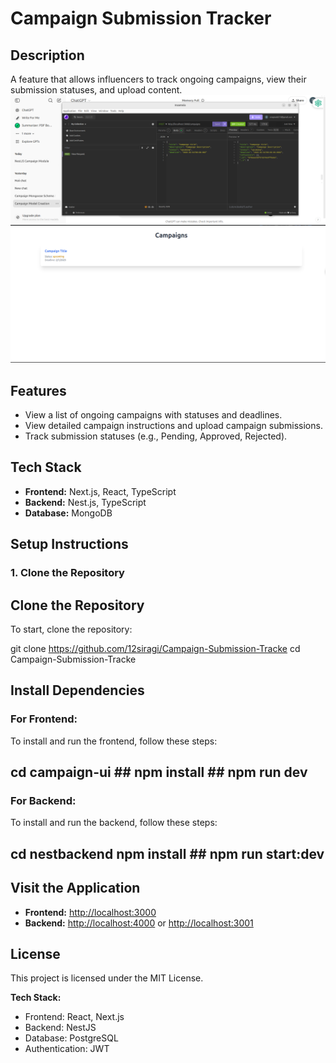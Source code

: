 # Campaign Submission Tracker

## Description
A feature that allows influencers to track ongoing campaigns, view their submission statuses, and upload content.
![alt text](https://github.com/12siragi/Campaign-Submission-Tracke/blob/main/a2.PNG?raw=true)
![alt text](https://github.com/12siragi/Campaign-Submission-Tracke/blob/main/aaa.PNG?raw=true)

## Features
- View a list of ongoing campaigns with statuses and deadlines.
- View detailed campaign instructions and upload campaign submissions.
- Track submission statuses (e.g., Pending, Approved, Rejected).

## Tech Stack
- **Frontend:** Next.js, React, TypeScript
- **Backend:** Nest.js, TypeScript
- **Database:** MongoDB

## Setup Instructions

### 1. Clone the Repository
## Clone the Repository
To start, clone the repository:

git clone https://github.com/12siragi/Campaign-Submission-Tracke cd Campaign-Submission-Tracke


## Install Dependencies

### For Frontend:
To install and run the frontend, follow these steps:

## cd campaign-ui ## npm install ## npm run dev


### For Backend:
To install and run the backend, follow these steps:

## cd nestbackend npm install ## npm run start:dev

## Visit the Application

- **Frontend:** [http://localhost:3000](http://localhost:3000)
- **Backend:** [http://localhost:4000](http://localhost:4000) or [http://localhost:3001](http://localhost:3001)

## License
This project is licensed under the MIT License.

**Tech Stack:**
- Frontend: React, Next.js
- Backend: NestJS
- Database: PostgreSQL
- Authentication: JWT
  
